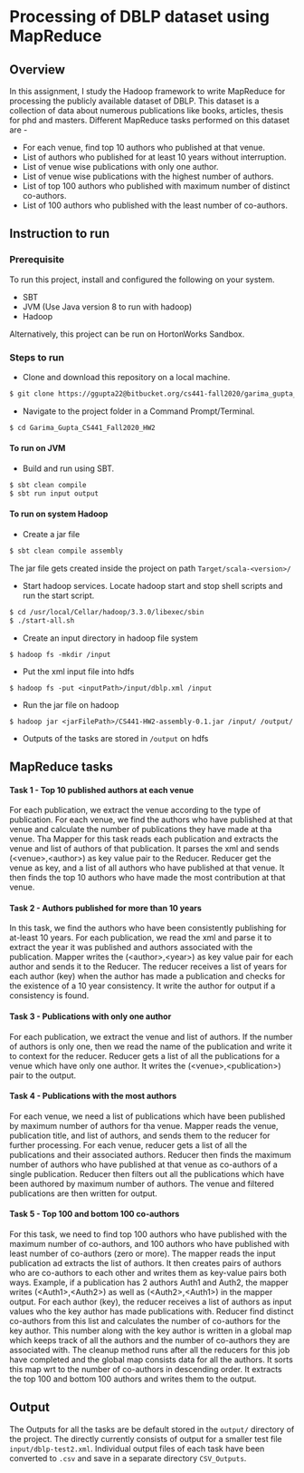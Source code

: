 # Processing of DBLP dataset using MapReduce

## Overview

In this assignment, I study the Hadoop framework to write MapReduce for processing the publicly available dataset of DBLP. This dataset is a collection of data about numerous publications like books, articles, thesis for phd and masters. Different MapReduce tasks performed on this dataset are - 
* For each venue, find top 10 authors who published at that venue.
* List of authors who published for at least 10 years without interruption.
* List of venue wise publications with only one author.
* List of venue wise publications with the highest number of authors.
* List of top 100 authors who published with maximum number of distinct co-authors.
* List of 100 authors who published with the least number of co-authors.


## Instruction to run

### Prerequisite

To run this project, install and configured the following on your system.
* SBT
* JVM (Use Java version 8 to run with hadoop)
* Hadoop

Alternatively, this project can be run on HortonWorks Sandbox. 

### Steps to run

* Clone and download this repository on a local machine. 
```sh
$ git clone https://ggupta22@bitbucket.org/cs441-fall2020/garima_gupta_cs441_fall2020_hw2.git
```
* Navigate to the project folder in a Command Prompt/Terminal.
```sh
$ cd Garima_Gupta_CS441_Fall2020_HW2
```

#### To run on JVM
* Build and run using SBT.
```sh
$ sbt clean compile 
$ sbt run input output
```

#### To run on system Hadoop
* Create a jar file
```sh
$ sbt clean compile assembly
```
The jar file gets created inside the project on path `Target/scala-<version>/`

* Start hadoop services. Locate hadoop start and stop shell scripts and run the start script.
```sh
$ cd /usr/local/Cellar/hadoop/3.3.0/libexec/sbin
$ ./start-all.sh
```

* Create an input directory in hadoop file system
```shell script
$ hadoop fs -mkdir /input
```

* Put the xml input file into hdfs
```shell script
$ hadoop fs -put <inputPath>/input/dblp.xml /input
```

* Run the jar file on hadoop
```shell script
$ hadoop jar <jarFilePath>/CS441-HW2-assembly-0.1.jar /input/ /output/
```

* Outputs of the tasks are stored in `/output` on hdfs

## MapReduce tasks

#### Task 1 - Top 10 published authors at each venue

For each publication, we extract the venue according to the type of publication. For each venue, we find the authors who have published at that venue and calculate the number of publications they have made at tha venue. Tha Mapper for this task reads each publication and extracts the venue and list of authors of that publication. It parses the xml and sends (\<venue>,\<author>) as key value pair to the Reducer. Reducer get the venue as key, and a list of all authors who have published at that venue. It then finds the top 10 authors who have made the most contribution at that venue.

#### Task 2 - Authors published for more than 10 years

In this task, we find the authors who have been consistently publishing for at-least 10 years. For each publication, we read the xml and parse it to extract the year it was published and authors associated with the publication. Mapper writes the (\<author>,\<year>) as key value pair for each author and sends it to the Reducer. The reducer receives a list of years for each author (key) when the author has made a publication and checks for the existence of a 10 year consistency. It write the author for output if a consistency is found.

#### Task 3 - Publications with only one author

For each publication, we extract the venue and list of authors. If the number of authors is only one, then we read the name of the publication and write it to context for the reducer. Reducer gets a list of all the publications for a venue which have only one author. It writes the (\<venue>,\<publication>) pair to the output.

#### Task 4 - Publications with the most authors

For each venue, we need a list of publications which have been published by maximum number of authors for tha venue. Mapper reads the venue, publication title, and list of authors, and sends them to the reducer for further processing. For each venue, reducer gets a list of all the publications and their associated authors. Reducer then finds the maximum number of authors who have published at that venue as co-authors of a single publication. Reducer then filters out all the publications which have been authored by maximum number of authors. The venue and filtered publications are then written for output.

#### Task 5 - Top 100 and bottom 100 co-authors

For this task, we need to find top 100 authors who have published with the maximum number of co-authors, and 100 authors who have published with least number of co-authors (zero or more). The mapper reads the input publication ad extracts the list of authors. It then creates pairs of authors who are co-authors to each other and writes them as key-value pairs both ways. Example, if a publication has 2 authors Auth1 and Auth2, the mapper writes (\<Auth1>,\<Auth2>) as well as (\<Auth2>,\<Auth1>) in the mapper output. For each author (key), the reducer receives a list of authors as input values who the key author has made publications with. Reducer find distinct co-authors from this list and calculates the number of co-authors for the key author. This number along with the key author is written in a global map which keeps track of all the authors and the number of co-authors they are associated with. The cleanup method runs after all the reducers for this job have completed and the global map consists data for all the authors. It sorts this map wrt to the number of co-authors in descending order. It extracts the top 100 and bottom 100 authors and writes them to the output. 


## Output
The Outputs for all the tasks are be default stored in the `output/` directory of the project. The directly currently consists of output for a smaller test file `input/dblp-test2.xml`. Individual output files of each task have been converted to `.csv` and save in a separate directory `CSV_Outputs`.